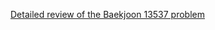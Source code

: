 [Detailed review of the Baekjoon 13537 problem](https://choicube84.github.io/study/2023/08/28/baekjoon_13537.html)
